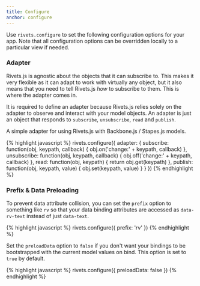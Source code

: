 ```yaml
---
title: Configure
anchor: configure
---
```


Use `rivets.configure` to set the following configuration options for your app. Note that all configuration options can be overridden locally to a particular view if needed.

### Adapter

Rivets.js is agnostic about the objects that it can subscribe to. This makes it very flexible as it can adapt to work with virtually any object, but it also means that you need to tell Rivets.js *how* to subscribe to them. This is where the adapter comes in.

It is required to define an adapter because Rivets.js relies solely on the adapter to observe and interact with your model objects. An adapter is just an object that responds to `subscribe`, `unsubscribe`, `read` and `publish`.

A simple adapter for using Rivets.js with Backbone.js / Stapes.js models.

{% highlight javascript %}
rivets.configure({
  adapter: {
    subscribe: function(obj, keypath, callback) {
      obj.on('change:' + keypath, callback)
    },
    unsubscribe: function(obj, keypath, callback) {
      obj.off('change:' + keypath, callback)
    },
    read: function(obj, keypath) {
      return obj.get(keypath)
    },
    publish: function(obj, keypath, value) {
      obj.set(keypath, value)
    }
  }
})
{% endhighlight %}

### Prefix & Data Preloading

To prevent data attribute collision, you can set the `prefix` option to something like `rv` so that your data binding attributes are accessed as `data-rv-text` instead of just `data-text`.

{% highlight javascript %}
rivets.configure({
  prefix: 'rv'
})
{% endhighlight %}

Set the `preloadData` option to `false` if you don't want your bindings to be bootstrapped with the current model values on bind. This option is set to `true` by default.

{% highlight javascript %}
rivets.configure({
  preloadData: false
})
{% endhighlight %}
